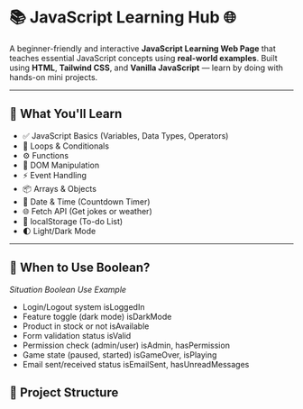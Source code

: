 # 📚 JavaScript Learning Hub 🌐

A beginner-friendly and interactive **JavaScript Learning Web Page** that teaches essential JavaScript concepts using **real-world examples**. Built using **HTML**, **Tailwind CSS**, and **Vanilla JavaScript** — learn by doing with hands-on mini projects.

---

## 🎯 What You'll Learn

- ✅ JavaScript Basics (Variables, Data Types, Operators)
- 🔁 Loops & Conditionals
- ⚙️ Functions
- 🎯 DOM Manipulation
- ⚡ Event Handling
- 📦 Arrays & Objects
- 📆 Date & Time (Countdown Timer)
- 🌐 Fetch API (Get jokes or weather)
- 💾 localStorage (To-do List)
- 🌓 Light/Dark Mode

---
## 🎯 When to Use Boolean?

*Situation	Boolean Use Example*

- Login/Logout system	isLoggedIn
- Feature toggle (dark mode)	isDarkMode
- Product in stock or not	isAvailable
- Form validation status	isValid
- Permission check (admin/user)	isAdmin, hasPermission
- Game state (paused, started)	isGameOver, isPlaying
- Email sent/received status	isEmailSent, hasUnreadMessages


## 📂 Project Structure


